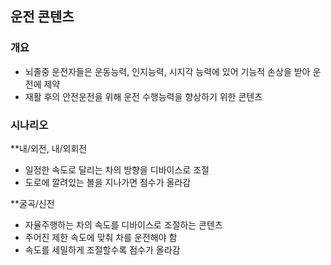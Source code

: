 ## 운전 콘텐츠

### 개요 
* 뇌졸중 운전자들은 운동능력, 인지능력, 시지각 능력에 있어 기능적 손상을 받아 운전에 제약
* 재활 후의 안전운전을 위해 운전 수행능력을 향상하기 위한 콘텐츠

### 시나리오
**내/외전, 내/외회전
* 일정한 속도로 달리는 차의 방향을 디바이스로 조절
* 도로에 깔려있는 볼을 지나가면 점수가 올라감

**굴곡/신전
* 자율주행하는 차의 속도를 디바이스로 조절하는 콘텐츠
* 주어진 제한 속도에 맞춰 차를 운전해야 함 
* 속도를 세밀하게 조절할수록 점수가 올라감
